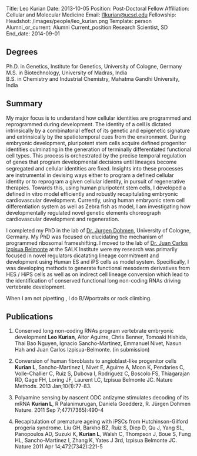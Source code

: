 Title: Leo Kurian
Date: 2013-10-05
Position: Post-Doctoral Fellow
Affiliation: Cellular and Molecular Medicine
Email: l1kurian@ucsd.edu
Fellowship: 
Headshot: /images/people/leo_kurian.png
Template: person
Alumni_or_current: Alumni
Current_position:Research Scientist, SD
End_date: 2014-09-01

## Degrees
Ph.D. in Genetics, Institute for Genetics, University of Cologne, Germany<br>
M.S. in Biotechnology, University of Madras, India<br>
B.S. in Chemistry and Industrial Chemistry, Mahatma Gandhi University, India<br>

## Summary
My major focus is to understand how cellular identities are programmed and reprogrammed during development. The identity of a cell is dictated intrinsically by a combinatorial effect of its genetic and epigenetic signature and extrinsically by the spatiotemporal cues from the environment. During embryonic development, pluripotent stem cells acquire defined progenitor identities culminating in the generation of terminally differentiated functional cell types. This process is orchestrated by the precise temporal regulation of genes that program developmental decisions until lineages become segregated and cellular identities are ﬁxed. Insights into these processes are instrumental in devising ways either to program a defined cellular identity or to reprogram a given cellular identity, in pursuit of regenerative therapies. Towards this, using human pluripotent stem cells, I developed a defined in vitro model efficiently and robustly recapitulating embryonic cardiovascular development. Currently, using human embryonic stem cell differentiation system as well as Zebra fish as model, I am investigating how developmentally regulated novel genetic elements choreograph cardiovascular development and regeneration.

I completed my PhD in the lab of [Dr. Jurgen Dohmen](http://www.genetik.uni-koeln.de/groups/Dohmen/), University of Cologne, Germany. My PhD was focused on elucidating the mechanism of programmed ribosomal frameshifting.  I moved to the lab of [Dr. Juan Carlos Izpisua Belmonte](http://www.salk.edu/labs/belmonte/people.php) at the SALK Institute were my research was primarily focused in novel regulators dicatating lineage commitment and development using Human ES and iPS cells as model system. Specifically, I was developing methods to generate functional mesoderm derivatives from HES / HiPS cells as well as on indirect cell lineage conversion which lead to the identification of conserved functional long non-coding RNAs driving vertebrate development. 

When I am not pipetting , I do  B/Wportraits  or rock climbing.

## Publications
1. Conserved long non-coding RNAs program vertebrate embryonic development
**Leo Kurian**, Aitor Aguirre, Chris Benner, Tomoaki Hishida, Thai Bao Nguyen, Ignacio Sancho-Martinez, Emmanuel Nivet, Nasun Hah and Juan Carlos Izpisua-Belmonte. (in submission)

2. Conversion of human fibroblasts to angioblast-like progenitor cells 
**Kurian L**, Sancho-Martinez I, Nivet E, Aguirre A, Moon K, Pendaries C, Volle-Challier C,  Ruiz S, Dubova I, Rodriguez C,  Boscolo FS, Thiagarajan RD, Gage FH, Loring JF, Laurent LC, Izpisua Belmonte JC. 
Nature Methods. 2013 Jan;10(1):77-83.

3. Polyamine sensing by nascent ODC antizyme stimulates decoding of its mRNA 
**Kurian L**, R Palanimurugan, Daniela Goedderz, R. Jürgen Dohmen 
Nature. 2011 Sep 7;477(7365):490-4

4. Recapitulation of premature ageing with iPSCs from Hutchinson-Gilford progeria syndrome. 
Liu GH, Barkho BZ, Ruiz S, Diep D, Qu J, Yang SL, Panopoulos AD, Suzuki K, **Kurian L**, Walsh C, Thompson J, Boue S, Fung HL, Sancho-Martinez I, Zhang K, Yates J 3rd, Izpisua Belmonte JC. 
Nature 2011 Apr 14;472(7342):221-5